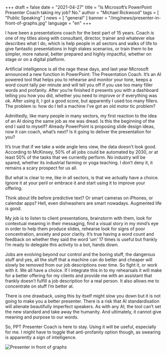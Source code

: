 +++
draft = false
date = "2021-04-27"
title = "Is Microsoft’s PowerPoint Presenter Coach taking my job? No."
author = "Michael Rickwood"
tags = [ "Public Speaking" ]
news = [ "general" ]
banner = "/img/news/presenter-in-front-of-graphs.jpg"
language = "en"
+++

I have been a presentations coach for the best part of 15 years. Coach is one of my titles along with consultant, director, trainer and whatever else describes what I do, which is help people in all sectors and walks of life to give fantastic presentations in high stakes scenarios, or train them to be simpler, more natural, better prepared and highly impactful, whether on stage or on a digital platform.
 
Artificial intelligence is all the rage these days, and last year Microsoft announced a new function in PowerPoint: The Presentation Coach. It’s an AI powered tool that helps you to rehearse and monitor your tone, keeps a word count tally per minute and will tell you off if you use too many filler words and profanity. After you’re finished it presents you with a dashboard telling you how you did, whether you need to improve or if everything was ok. After using it, I got a good score, but apparently I used too many fillers. The problem is: how do I tell a machine I’ve got an old motor tic problem?

Admittedly, like many people in many sectors, my first reaction to the idea of an AI doing the same job as me was dread. Is this the beginning of the end I said to myself? Already PowerPoint is proposing slide design ideas, now it can coach, what’s next? Is it going to deliver the presentation for you?
 
It’s true that if we take a wide angle lens view, the data doesn’t look good. According to McKinsey, 50% of all jobs could be automated by 2030, or at least 50% of the tasks that we currently perform. No industry will be spared, whether its industrial farming or yoga teaching. I don’t deny it, it remains a scary prospect for us all.
 
But what is clear to me, like in all sectors, is that we actually have a choice. Ignore it at your peril or embrace it and start using it to improve your offering. 
 
Think about life before predictive text? Or smart cameras on iPhones, or calendar apps? Hell, even dishwashers are smart nowadays. Augmented life is good.

My job is to listen to client presentations, brainstorm with them, look for contextual meaning in their messaging, find a visual story in my mind’s eye in order to help them produce slides, rehearse look for signs of poor concentration, anxiety and poor clarity. It’s true having a word count and feedback on whether they said the word ‘um’ 17 times is useful but frankly I’m ready to delegate this activity to a bot, hands down.
 
Jobs are evolving beyond our control and the boring stuff, the dangerous stuff and yes, all the stuff that a machine can do better and cheaper will slowly be removed from our job descriptions over time. So fight it, or work with it. We all have a choice. If I integrate this in to my rehearsals it will make for a better offering for my clients and provide me with an assistant that frankly doesn’t fulfill a job description for a real person. It also allows me to concentrate on stuff I’m better at. 

There is one drawback, using this by itself might slow you down but it is not going to make you a better presenter. There is a risk that AI standardisation will alienate beautifully imperfect speakers. As with any AI, the tool can’t set the new standard and take away the humanity. And ultimately, it cannot give meaning and purpose to our words.
 
So, PPT Presenter Coach is here to stay. Using it will be useful, especially for me. I might have to toggle that anti-profanity option though, as swearing is apparently a sign of intelligence.

![Presenter in front of graphs](/img/news/presenter-in-front-of-graphs.jpg)
